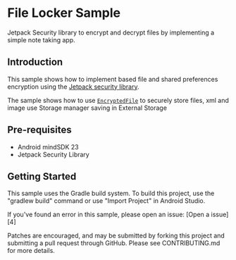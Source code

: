 File Locker Sample
==================

 Jetpack Security library to encrypt and decrypt files by
implementing a simple note taking app.


Introduction
------------

This sample shows how to implement based file and shared preferences encryption using the
[Jetpack security library][1].

The sample shows how to 
use [`EncryptedFile`][2] to securely store files, xml and image
use Storage manager saving in External Storage


Pre-requisites
--------------

- Android mindSDK 23
- Jetpack Security Library

Getting Started
---------------


This sample uses the Gradle build system. To build this project, use the
"gradlew build" command or use "Import Project" in Android Studio.

If you've found an error in this sample, please open an issue:
[Open a issue][4]

Patches are encouraged, and may be submitted by forking this project and
submitting a pull request through GitHub. Please see CONTRIBUTING.md for more details.

[1]: https://developer.android.com/topic/security/data.md
[2]: https://developer.android.com/reference/androidx/security/crypto/EncryptedFile

[3]: https://github.com/rogergcc/ReadWriteExternalStoragePermission/issues/new/choose